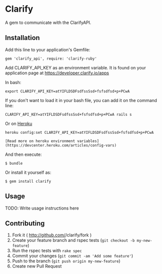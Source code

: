 # Clarify

A gem to communicate with the ClarifyAPI.

## Installation

Add this line to your application's Gemfile:

    gem 'clarify_api', require: 'clarify-ruby' 

Add CLARIFY_API_KEY as an environment variable. It is found on your application page at https://developer.clarify.io/apps

In bash:

    export CLARIFY_API_KEY=atYIFLDSDFsdfssSsd+fsfsdfsd+p+PCwA

If you don't want to load it in your bash file, you can add it on the command line:

    CLARIFY_API_KEY=atYIFLDSDFsdfssSsd+fsfsdfsd+p+PCwA rails s

Or on [Heroku](http://www.heroku)

    heroku config:set CLARIFY_API_KEY=atYIFLDSDFsdfssSsd+fsfsdfsd+p+PCwA

    [Read more on heroku environment variables](https://devcenter.heroku.com/articles/config-vars)

And then execute:

    $ bundle

Or install it yourself as:

    $ gem install clarify

## Usage

TODO: Write usage instructions here

## Contributing

1. Fork it ( http://github.com/<my-github-username>/clarify/fork )
2. Create your feature branch and rspec tests (`git checkout -b my-new-feature`)
3. Run the rspec tests with `rake spec`
4. Commit your changes (`git commit -am 'Add some feature'`)
5. Push to the branch (`git push origin my-new-feature`)
6. Create new Pull Request

